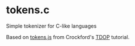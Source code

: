 # tokens.c
Simple tokenizer for C-like languages

Based on [tokens.js][0] from Crockford's [TDOP][1] tutorial.


[0]: https://github.com/douglascrockford/TDOP/blob/master/tokens.js/
[1]: https://github.com/douglascrockford/TDOP

